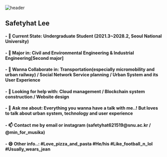 ![header](https://capsule-render.vercel.app/api?type=rounded&color=timeGradient&text=🚅%20SafeCap's%20Git%20Laboratory%20🚀&fontSize=40&animation=twinkling&fontAlignY=45&fontAlign=50&height=180&desc=Welcome%20to%20the%20World%20of%20Safetyhat%20Lee&descAlignY=70)

<h2>Safetyhat Lee</h2>
<h4> - 🔭 Current State: Undergraduate Student (2021.3~2028.2, Seoul National University) </h4>
<h4> - 🌱 Major in: Civil and Environmental Engineering & Industrial Engineering[Second major] </h4>
<h4> - 👯 Wanna Collaborate in: Transportation(especially micromobility and urban railway) / Social Network Service planning / Urban System and its User Experience </h4>
<h4> - 🤔 Looking for help with: Cloud management / Blockchain system construction / Website design </h4>
<h4> - 💬 Ask me about: Everything you wanna have a talk with me..! But loves to talk about urban system, technology and user experience </h4>
<h4> - 📫 Contact me by email or instagram (safetyhat621519@snu.ac.kr / @min_for_musika) </h4>
<h4> - 😄 Other info..: #Love_pizza_and_pasta #He/his #Like_football_n_lol #Usually_wears_jean </h4>
<div class="wrap">

